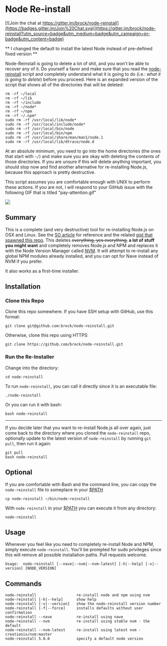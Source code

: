 # Node Re-install

[![Join the chat at https://gitter.im/brock/node-reinstall](https://badges.gitter.im/Join%20Chat.svg)](https://gitter.im/brock/node-reinstall?utm_source=badge&utm_medium=badge&utm_campaign=pr-badge&utm_content=badge)

** I changed the default to install the latest Node instead of pre-defined fixed version **

Node-Reinstall is going to delete a lot of shit, and you won't be able to recover any of it. Do yourself a favor and make sure that you read the [node-reinstall](./node-reinstall) script and completely understand what it is going to do (i.e.: *what it is going to delete*) before you proceed. Here is an expanded version of the script that shows all of the directories that will be deleted:

```
rm -rf ~/local
rm -rf ~/lib
rm -rf ~/include
rm -rf ~/node*
rm -rf ~/npm
rm -rf ~/.npm*
sudo rm -rf /usr/local/lib/node*
sudo rm -rf /usr/local/include/node*
sudo rm -rf /usr/local/bin/node
sudo rm -rf /usr/local/bin/npm
sudo rm -rf /usr/local/share/man/man1/node.1
sudo rm -rf /usr/local/lib/dtrace/node.d
```

At an absolute minimum, you need to go into the home directories (the ones that start with `~/`) and make sure you are okay with deleting the contents of those directories. If you are unsure if this will delete anything important, you should stop now and find another alternative for re-installing Node.js, because this approach is pretty destructive.

This script assumes you are comfortable enough with UNIX to perform these actions. If you are not, I will respond to your GitHub issue with the following GIF that is titled "pay-attention.gif"  

![](img/pay-attention.gif)

## Summary
This is a complete (and very destructive) tool for re-installing Node.js on OSX and Linux. See the [SO article](http://stackoverflow.com/a/11178106/2083544) for reference and the related [gist that spawned this repo](https://gist.github.com/brock/5b1b70590e1171c4ab54). This deletes ~~everything, yes everything,~~ **a lot of stuff you might want** and completely removes Node.js and NPM and replaces it with the Node Version Manager called [NVM](https://github.com/creationix/nvm). It will attempt to re-install any global NPM modules already installed, and you can opt for Nave instead of NVM if you prefer.

It also works as a first-time installer.

## Installation

### Clone this Repo

Clone this repo somewhere. If you have SSH setup with GitHub, use this format:
```
git clone git@github.com:brock/node-reinstall.git
```

Otherwise, clone this repo using HTTPS:
```
git clone https://github.com/brock/node-reinstall.git
```

### Run the Re-Installer
Change into the directory:
```
cd node-reinstall
```

To run `node-reinstall`, you can call it directly since it is an executable file:

```
./node-reinstall
```

Or you can run it with bash:
```
bash node-reinstall
```
---
If you decide later that you want to re-install Node.js all over again, just come back to the directory where you cloned the `node-reinstall` repo, optionally update to the latest version of `node-reinstall` by running `git pull`, then run it again:

```
git pull
bash node-reinstall
```

## Optional
If you are comfortable with Bash and the command line, you can copy the `node-reinstall` file to someplace in your [$PATH](http://en.wikipedia.org/wiki/PATH_%28variable%29)
```
cp node-reinstall ~/bin/node-reinstall
```

With `node-reinstall` in your [$PATH](http://en.wikipedia.org/wiki/PATH_%28variable%29) you can execute it from any directory:
```
node-reinstall
```


## Usage

Whenever you feel like you need to completely re-install Node and NPM, simply execute `node-reinstall`. You'll be prompted for sudo privileges since this will remove all possible installation paths. Pull requests welcome.


    Usage:	node-reinstall [--nave|--nvm|--nvm-latest] [-h|--help] [-v|--version] [NODE_VERSION]

## Commands

	node-reinstall					re-install node and npm using nvm
	node-reinstall [-h|--help]		show help
	node-reinstall [-v|--version]	show the node-reinstall version number
	node-reinstall [-f|--force]		installs defaults without user confirmation
	node-reinstall --nave			re-install using nave
	node-reinstall --nvm			re-install using stable nvm - the default
	node-reinstall --nvm-latest		re-install using latest nvm - creationix/nvm:master
	node-reinstall 5.0.0			specify a default node version
